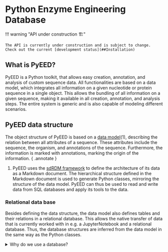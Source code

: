 # Python Enzyme Engineering Database

!!! warning "API under construction 🏗️"

    The API is currently under construction and is subject to change. Check out the current [development status](##Installation)

## What is PyEED?

PyEED is a Python toolkit, that allows easy creation, annotation, and analysis of custom sequence data. All functionalities are based on a data model, which integrates all information on a given nucleotide or protein sequence in a single object. This allows the bundling of all information on a given sequence, making it available in all creation, annotation, and analysis steps. The entire system is generic and is also capable of modeling different scenarios.

## PyEED data structure

The object structure of PyEED is based on a [data model](https://github.com/PyEED/pyeed/blob/main/specifications/data_model.md)(1), describing the relation between all attributes of a sequence. These attributes include the sequence, the organism, and annotations of the sequence. Furthermore, the information is marked with annotations, marking the origin of the information. 
{ .annotate }

1.   PyEED uses the [sdRDM framework](https://github.com/JR-1991/software-driven-rdm) to define the architecture of its data as a Markdown document. The hierarchical structure defined in the Markdown document is used to generate Python classes, mirroring the structure of the data model. PyEED can thus be used to read and write data from SQL databases and apply its tools to the data.


### Relational data base

Besides defining the data structure, the data model also defines tables and their relations in a relational database. This allows the native transfer of data that is currently worked with in e.g. a JupyterNotebook and a relational database. Thus, the database structures are inferred from the data model in the same way as the Python classes.

<details>
  <summary>Why do we use a database?</summary>
  The objects we are creating in our JupyterNotebook are only stored for the runtime of the program. After we stop our JupyterNotebook the data would be lost. A database is a persistent data storage and lets us structure our data in such a way, that we need less space on our memory. Therefore we create tables based on the datamodel and use relations in relational database systems to represent those. We are modeling normal references as 1:n and data structures such as sets or lists with n:m by using linking tables.
</details>
